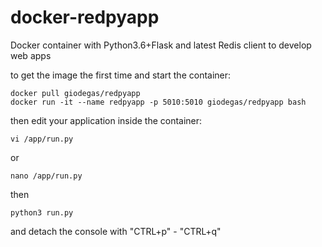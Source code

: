 # docker-redpyapp

Docker container with Python3.6+Flask and latest Redis client to develop web apps 

to get the image the first time and start the container:

    docker pull giodegas/redpyapp
    docker run -it --name redpyapp -p 5010:5010 giodegas/redpyapp bash
    
then edit your application inside the container:

    vi /app/run.py
    
or

    nano /app/run.py
    
then

    python3 run.py
    
and detach the console with "CTRL+p" - "CTRL+q"


